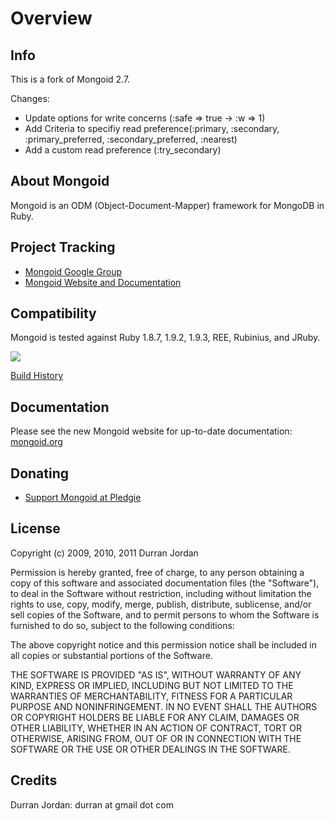 Overview
========

Info
-------------

This is a fork of Mongoid 2.7. 

Changes:

* Update options for write concerns (:safe => true -> :w => 1)
* Add Criteria to specifiy read preference(:primary, :secondary, :primary_preferred, :secondary_preferred, :nearest)
* Add a custom read preference (:try_secondary)


About Mongoid
-------------

Mongoid is an ODM (Object-Document-Mapper) framework for MongoDB in Ruby.

Project Tracking
----------------

* [Mongoid Google Group](http://groups.google.com/group/mongoid)
* [Mongoid Website and Documentation](http://mongoid.org)

Compatibility
-------------

Mongoid is tested against Ruby 1.8.7, 1.9.2, 1.9.3, REE, Rubinius, and JRuby.

<img src="https://secure.travis-ci.org/mongoid/mongoid.png?branch=master&.png"/>

[Build History](http://travis-ci.org/mongoid/mongoid)

Documentation
-------------

Please see the new Mongoid website for up-to-date documentation:
[mongoid.org](http://mongoid.org)

Donating
--------

* [Support Mongoid at Pledgie](http://www.pledgie.com/campaigns/7757)

License
-------

Copyright (c) 2009, 2010, 2011 Durran Jordan

Permission is hereby granted, free of charge, to any person obtaining
a copy of this software and associated documentation files (the
"Software"), to deal in the Software without restriction, including
without limitation the rights to use, copy, modify, merge, publish,
distribute, sublicense, and/or sell copies of the Software, and to
permit persons to whom the Software is furnished to do so, subject to
the following conditions:

The above copyright notice and this permission notice shall be
included in all copies or substantial portions of the Software.

THE SOFTWARE IS PROVIDED "AS IS", WITHOUT WARRANTY OF ANY KIND,
EXPRESS OR IMPLIED, INCLUDING BUT NOT LIMITED TO THE WARRANTIES OF
MERCHANTABILITY, FITNESS FOR A PARTICULAR PURPOSE AND
NONINFRINGEMENT. IN NO EVENT SHALL THE AUTHORS OR COPYRIGHT HOLDERS BE
LIABLE FOR ANY CLAIM, DAMAGES OR OTHER LIABILITY, WHETHER IN AN ACTION
OF CONTRACT, TORT OR OTHERWISE, ARISING FROM, OUT OF OR IN CONNECTION
WITH THE SOFTWARE OR THE USE OR OTHER DEALINGS IN THE SOFTWARE.

Credits
-------

Durran Jordan: durran at gmail dot com
